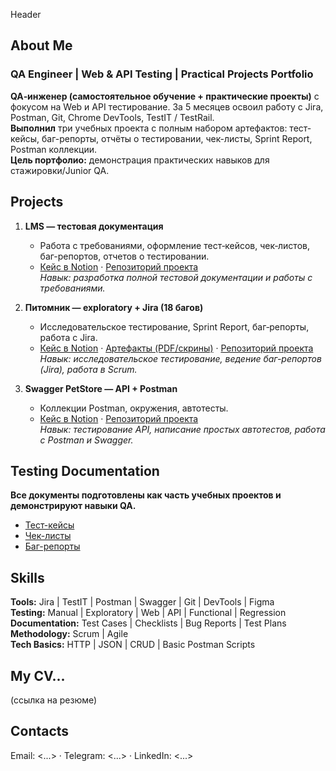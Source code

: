 Header

## About Me
### QA Engineer | Web & API Testing | Practical Projects Portfolio ###

**QA‑инженер (самостоятельное обучение + практические проекты)** с фокусом на Web и API тестирование.
За 5 месяцев освоил работу с Jira, Postman, Git, Chrome DevTools, TestIT / TestRail.    
**Выполнил** три учебных проекта с полным набором артефактов: тест-кейсы, баг-репорты, отчёты о тестировании, чек-листы, Sprint Report, Postman коллекции.  
**Цель портфолио:** демонстрация практических навыков для стажировки/Junior QA.

## Projects

1. **LMS — тестовая документация**  
   - Работа с требованиями, оформление тест‑кейсов, чек‑листов, баг-репортов, отчетов о тестировании.
   - [Кейс в Notion](#) · [Репозиторий проекта](https://github.com/Rus-glitch/qa-lms-testing-project/tree/main/readme)  
    *Навык: разработка полной тестовой документации и работы с требованиями.*

2. **Питомник — exploratory + Jira (18 багов)**  
   - Исследовательское тестирование, Sprint Report, баг‑репорты, работа с Jira.  
   - [Кейс в Notion](#) · [Артефакты (PDF/скрины)](#) · [Репозиторий проекта](#)  
   *Навык: исследовательское тестирование, ведение баг-репортов (Jira), работа в Scrum.*

3. **Swagger PetStore — API + Postman**  
   - Коллекции Postman, окружения, автотесты.  
   - [Кейс в Notion](#) · [Репозиторий проекта](#)  
   *Навык: тестирование API, написание простых автотестов, работа с Postman и Swagger.*

## Testing Documentation 
**Все документы подготовлены как часть учебных проектов и демонстрируют навыки QA.**
- [Тест-кейсы](docs/testcases/tc.md)  
- [Чек-листы](docs/checklists/cl.md)  
- [Баг-репорты](docs/bugreports/br.md)  

## Skills 

**Tools:** Jira | TestIT | Postman | Swagger | Git | DevTools | Figma  
**Testing:** Manual | Exploratory | Web | API | Functional | Regression  
**Documentation:** Test Cases | Checklists | Bug Reports | Test Plans  
**Methodology:** Scrum | Agile  
**Tech Basics:** HTTP | JSON | CRUD | Basic Postman Scripts


## My CV...
(ссылка на резюме)

## Contacts 
Email: <...> · Telegram: <...> · LinkedIn: <...>



